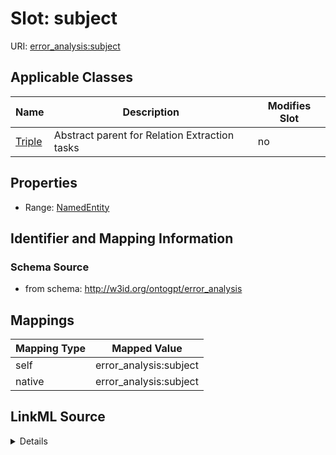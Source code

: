 

# Slot: subject

URI: [error_analysis:subject](http://w3id.org/ontogpt/error_analysissubject)



<!-- no inheritance hierarchy -->





## Applicable Classes

| Name | Description | Modifies Slot |
| --- | --- | --- |
| [Triple](Triple.md) | Abstract parent for Relation Extraction tasks |  no  |







## Properties

* Range: [NamedEntity](NamedEntity.md)





## Identifier and Mapping Information







### Schema Source


* from schema: http://w3id.org/ontogpt/error_analysis




## Mappings

| Mapping Type | Mapped Value |
| ---  | ---  |
| self | error_analysis:subject |
| native | error_analysis:subject |




## LinkML Source

<details>
```yaml
name: subject
from_schema: http://w3id.org/ontogpt/error_analysis
rank: 1000
alias: subject
owner: Triple
domain_of:
- Triple
range: NamedEntity

```
</details>